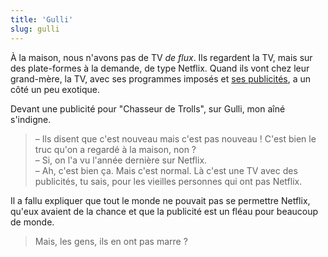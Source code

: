 ```yaml
---
title: 'Gulli'
slug: gulli
---
```


À la maison, nous n'avons pas de TV _de flux_. Ils regardent la TV, mais sur des
plate-formes à la demande, de type Netflix. Quand ils vont chez leur grand-mère,
la TV, avec ses programmes imposés et [ses publicités](/2018/11/mme-ajax/), a un
côté un peu exotique.

Devant une publicité pour "Chasseur de Trolls", sur Gulli, mon aîné s'indigne.

> – Ils disent que c'est nouveau mais c'est pas nouveau ! C'est bien le truc
> qu'on a regardé à la maison, non ?  
> – Si, on l'a vu l'année dernière sur Netflix.  
> – Ah, c'est bien ça. Mais c'est normal. Là c'est une TV avec des publicités,
> tu sais, pour les vieilles personnes qui ont pas Netflix.

Il a fallu expliquer que tout le monde ne pouvait pas se permettre Netflix,
qu'eux avaient de la chance et que la publicité est un fléau pour beaucoup de
monde.

> Mais, les gens, ils en ont pas marre ?
